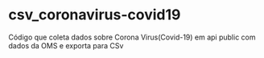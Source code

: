 # csv_coronavirus-covid19
Código que coleta dados sobre Corona Virus(Covid-19) em api public com dados da OMS e exporta para CSv
